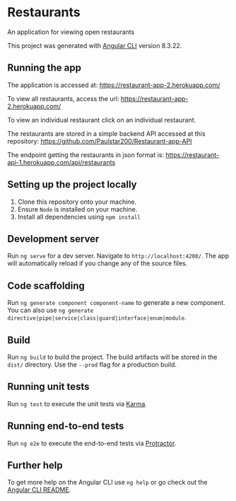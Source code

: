 # Restaurants
An application for viewing open restaurants

This project was generated with [Angular CLI](https://github.com/angular/angular-cli) version 8.3.22.

## Running the app
The application is accessed at: https://restaurant-app-2.herokuapp.com/

To view all restaurants, access the url: https://restaurant-app-2.herokuapp.com/

To view an individual restaurant click on an individual restaurant.

The restaurants are stored in a simple backend API accessed at this repository: https://github.com/Paulstar200/Restaurant-app-API

The endpoint getting the restaurants in json format is: https://restaurant-api-1.herokuapp.com/api/restaurants

## Setting up the project locally
1. Clone this repository onto your machine.
2. Ensure `Node` is installed on your machine.
2. Install all dependencies using `npm install`

## Development server

Run `ng serve` for a dev server. Navigate to `http://localhost:4200/`. The app will automatically reload if you change any of the source files.

## Code scaffolding

Run `ng generate component component-name` to generate a new component. You can also use `ng generate directive|pipe|service|class|guard|interface|enum|module`.

## Build

Run `ng build` to build the project. The build artifacts will be stored in the `dist/` directory. Use the `--prod` flag for a production build.

## Running unit tests

Run `ng test` to execute the unit tests via [Karma](https://karma-runner.github.io).

## Running end-to-end tests

Run `ng e2e` to execute the end-to-end tests via [Protractor](http://www.protractortest.org/).

## Further help

To get more help on the Angular CLI use `ng help` or go check out the [Angular CLI README](https://github.com/angular/angular-cli/blob/master/README.md).
